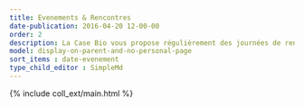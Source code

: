 ```yaml
---
title: Evenements & Rencontres
date-publication: 2016-04-20 12-00-00
order: 2
description: La Case Bio vous propose régulièrement des journées de rencontre et d'échanges.
model: display-on-parent-and-no-personal-page
sort_items : date-evenement
type_child_editor : SimpleMd
---
```



{% include coll_ext/main.html %}

